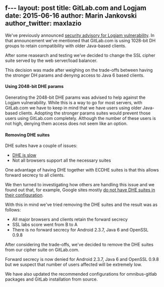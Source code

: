 f---
layout: post
title: GitLab.com and Logjam
date: 2015-06-16
author: Marin Jankovski
author_twitter: maxlazio
---

We've previously announced [security advisory for Logjam vulnerability](https://about.gitlab.com/2015/05/21/security-advisory-for-logjam-vulnerability/). In that announcement we've mentioned that GitLab.com is using 1028-bit DH groups to retain compatibility with older Java-based clients.
<!--more-->

After some reasearch and testing we've decided to change the SSL cipher suite served by the web server/load balancer.

This decision was made after weighing on the trade-offs between having the stronger DH params and denying access to Java 6 based clients.


#### Using 2048-bit DHE params

Generating the 2048-bit DHE params was advised to help against the Logjam vulnerability. While this is a way to go for most servers, with GitLab.com we have to keep in mind that we have users using older Java-based clients.
Adopting the stronger params suites would prevent those users using GitLab.com completely.
Although the number of these users is not high, denying them access does not seem like an option.

#### Removing DHE suites

DHE suites have a couple of issues:

* [DHE is slow](https://community.qualys.com/blogs/securitylabs/2013/06/25/ssl-labs-deploying-forward-secrecy)
* Not all browsers support all the necessary suites

One advantage of having DHE together with ECDHE suites is that this allows forward secrecy to all clients.

We then turned to investigating how others are handling this issue and we found out that, for example, Google sites mostly [do not have DHE suites in their configuration](https://www.ssllabs.com/ssltest/analyze.html?d=www.google.com).

With this in mind we've tried removing the DHE suites and the result was as follows:

* All major browsers and clients retain the forward secrecy
* SSL labs score went from B to A
* There is no forward secrecy for Android 2.3.7, Java 6 and OpenSSL 0.9.8

After considering the trade-offs, we've decided to remove the DHE suites from our cipher suite on GitLab.com.

Forward secrecy is now denied for Android 2.3.7, Java 6 and OpenSSL 0.9.8 but we suspect that number of users affected will be extremely low.

We have also updated the recommended configurations for omnibus-gitlab packages and GitLab installation from source.

